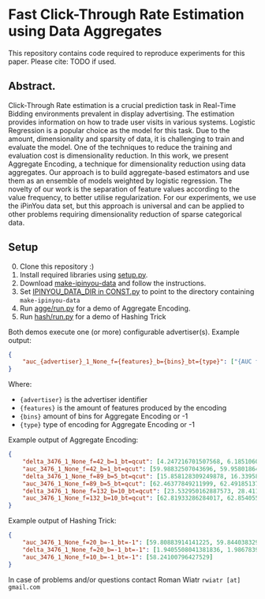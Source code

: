 # Fast Click-Through Rate Estimation using Data Aggregates
This repository contains code required to reproduce experiments for this paper. Please cite: TODO if used.
## Abstract.
Click-Through Rate estimation is a crucial prediction task in Real-Time Bidding environments prevalent in display advertising. The estimation provides information on how to trade user visits in various systems. Logistic Regression is a popular choice as the model for this task. Due to the amount, dimensionality and sparsity of data, it is challenging to train and evaluate the model. One of the techniques to reduce the training and evaluation cost is dimensionality reduction. In this work, we present Aggregate Encoding, a technique for dimensionality reduction using data aggregates. Our approach is to build aggregate-based estimators and use them as an ensemble of models weighted by logistic regression. The novelty of our work is the separation of feature values according to the value frequency, to better utilise regularization. For our experiments, we use the iPinYou data set, but this approach is universal and can be applied to other problems requiring dimensionality reduction of sparse categorical data.
## Setup
0. Clone this repository :)
1. Install required libraries using [setup.py](setup.py).
2. Download [make-ipinyou-data](https://github.com/wnzhang/https://github.com/wnzhang/make-ipinyou-data) and follow the instructions.
3. Set [IPINYOU_DATA_DIR in CONST.py](src/experiment/ipinyou/CONST.py) to point to the directory containing ```make-ipinyou-data```
4. Run [agge/run.py](src/experiment/ipinyou/agge/run.py) for a demo of Aggregate Encoding.
5. Run [hash/run.py](src/experiment/ipinyou/agge/run.py) for a demo of Hashing Trick

Both demos execute one (or more) configurable advertiser(s).
Example output:
```json
{
	"auc_{advertiser}_1_None_f={features}_b={bins}_bt={type}": ["{AUC for each repeated experiment}"]
}
```
Where:
* ```{advertiser}``` is the advertiser identifier
* ```{features}``` is the amount of features produced by the encoding
* ```{bins}``` amount of bins for Aggregate Encoding or -1
* ```{type}``` type of encoding for Aggregate Encoding or -1

Example output of Aggregate Encoding:
```json
{
	"delta_3476_1_None_f=42_b=1_bt=qcut": [4.247216701507568, 6.185106039047241, 4.1242570877075195],
	"auc_3476_1_None_f=42_b=1_bt=qcut": [59.98832507043696, 59.95801864913126, 59.900236640710794],
	"delta_3476_1_None_f=89_b=5_bt=qcut": [15.858128309249878, 16.339589834213257, 17.3368878364563],
	"auc_3476_1_None_f=89_b=5_bt=qcut": [62.46377849211999, 62.49185137460679, 62.568329792396106],
	"delta_3476_1_None_f=132_b=10_bt=qcut": [23.532950162887573, 28.411821842193604, 23.64673900604248],
	"auc_3476_1_None_f=132_b=10_bt=qcut": [62.81933286284017, 62.85405514603353, 62.97970800051742]
}
```
Example output of Hashing Trick:
```json
{
	"auc_3476_1_None_f=20_b=-1_bt=-1": [59.80883914141225, 59.844038329707786],
	"delta_3476_1_None_f=20_b=-1_bt=-1": [1.9405508041381836, 1.9867839813232422],
	"auc_3476_1_None_f=10_b=-1_bt=-1": [58.24100796427529]
}
```

In case of problems and/or questions contact Roman Wiatr ```rwiatr [at] gmail.com```
